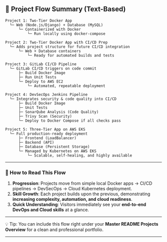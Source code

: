## 🔄 Project Flow Summary (Text-Based)

```
Project 1: Two-Tier Docker App
  └─ Web (Node.js/Django) + Database (MySQL)
      └─ Containerized with Docker
          └─ Run locally using docker-compose

Project 2: Two-Tier Docker App with CI/CD Prep
  └─ Adds project structure for future CI/CD integration
      └─ Web + Database containers
          └─ Ready for automated builds and tests

Project 3: GitLab CI/CD Pipeline
  └─ GitLab CI/CD triggers on code commit
      ├─ Build Docker Image
      ├─ Run Unit Tests
      └─ Deploy to AWS EC2
          └─ Automated, repeatable deployment

Project 4: DevSecOps Jenkins Pipeline
  └─ Integrates security & code quality into CI/CD
      ├─ Build Docker Image
      ├─ Unit Tests
      ├─ SonarQube Analysis (Code Quality)
      ├─ Trivy Scan (Security)
      └─ Deploy to Docker Compose if all checks pass

Project 5: Three-Tier App on AWS EKS
  └─ Full production-ready deployment
      ├─ Frontend (LoadBalancer)
      ├─ Backend (API)
      ├─ Database (Persistent Storage)
      └─ Managed by Kubernetes on AWS EKS
          └─ Scalable, self-healing, and highly available
```

---

### 🔑 How to Read This Flow

1. **Progression**: Projects move from simple local Docker apps → CI/CD pipelines → DevSecOps → Cloud Kubernetes deployment.
2. **Skill Growth**: Each project builds upon the previous, demonstrating **increasing complexity, automation, and cloud readiness**.
3. **Quick Understanding**: Visitors immediately see your **end-to-end DevOps and Cloud skills** at a glance.

---

💡 Tip: You can include this flow right under your **Master README Projects Overview** for a clean and professional portfolio.

---

